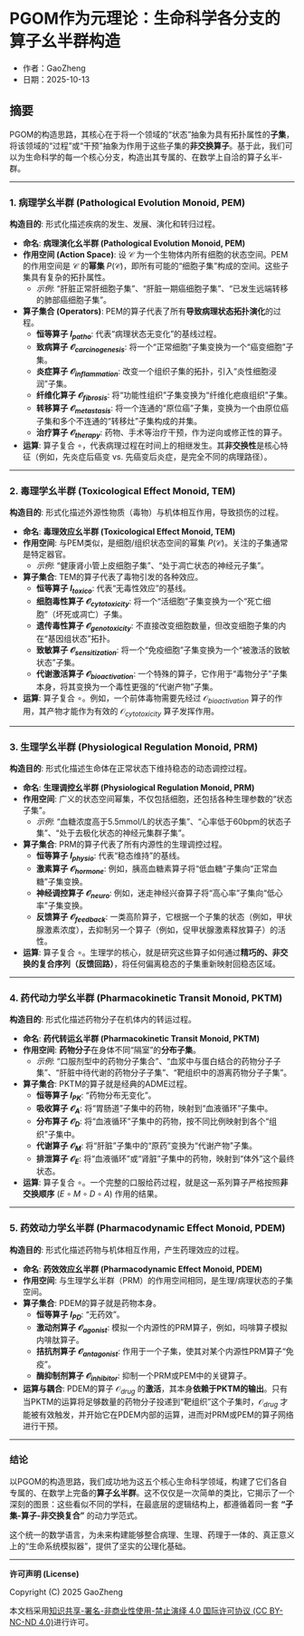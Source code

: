 # PGOM作为元理论：生命科学各分支的算子幺半群构造

- 作者：GaoZheng
- 日期：2025-10-13

## 摘要
PGOM的构造思路，其核心在于将一个领域的“状态”抽象为具有拓扑属性的**子集**，将该领域的“过程”或“干预”抽象为作用于这些子集的**非交换算子**。基于此，我们可以为生命科学的每一个核心分支，构造出其专属的、在数学上自洽的算子幺半-群。

---

### **1. 病理学幺半群 (Pathological Evolution Monoid, PEM)**

**构造目的**: 形式化描述疾病的发生、发展、演化和转归过程。

* **命名**: **病理演化幺半群 (Pathological Evolution Monoid, PEM)**
* **作用空间 (Action Space)**: 设 $\mathcal{C}$ 为一个生物体内所有细胞的状态空间。PEM的作用空间是 $\mathcal{C}$ 的**幂集** $P(\mathcal{C})$，即所有可能的“细胞子集”构成的空间。这些子集具有复杂的拓扑属性。
    * *示例*: “肝脏正常肝细胞子集”、“肝脏一期癌细胞子集”、“已发生远端转移的肺部癌细胞子集”。
* **算子集合 (Operators)**: PEM的算子代表了所有**导致病理状态拓扑演化**的过程。
    * **恒等算子 $I_{patho}$**: 代表“病理状态无变化”的基线过程。
    * **致病算子 $\mathcal{O}_{carcinogenesis}$**: 将一个“正常细胞”子集变换为一个“癌变细胞”子集。
    * **炎症算子 $\mathcal{O}_{inflammation}$**: 改变一个组织子集的拓扑，引入“炎性细胞浸润”子集。
    * **纤维化算子 $\mathcal{O}_{fibrosis}$**: 将“功能性组织”子集变换为“纤维化疤痕组织”子集。
    * **转移算子 $\mathcal{O}_{metastasis}$**: 将一个连通的“原位癌”子集，变换为一个由原位癌子集和多个不连通的“转移灶”子集构成的并集。
    * **治疗算子 $\mathcal{O}_{therapy}$**: 药物、手术等治疗干预，作为逆向或修正性的算子。
* **运算**: 算子复合 $\circ$，代表病理过程在时间上的相继发生。其**非交换性**是核心特征（例如，先炎症后癌变 vs. 先癌变后炎症，是完全不同的病理路径）。

---

### **2. 毒理学幺半群 (Toxicological Effect Monoid, TEM)**

**构造目的**: 形式化描述外源性物质（毒物）与机体相互作用，导致损伤的过程。

* **命名**: **毒理效应幺半群 (Toxicological Effect Monoid, TEM)**
* **作用空间**: 与PEM类似，是细胞/组织状态空间的幂集 $P(\mathcal{C})$。关注的子集通常是特定器官。
    * *示例*: “健康肾小管上皮细胞子集”、“处于凋亡状态的神经元子集”。
* **算子集合**: TEM的算子代表了毒物引发的各种效应。
    * **恒等算子 $I_{toxico}$**: 代表“无毒性效应”的基线。
    * **细胞毒性算子 $\mathcal{O}_{cytotoxicity}$**: 将一个“活细胞”子集变换为一个“死亡细胞”（坏死或凋亡）子集。
    * **遗传毒性算子 $\mathcal{O}_{genotoxicity}$**: 不直接改变细胞数量，但改变细胞子集的内在“基因组状态”拓扑。
    * **致敏算子 $\mathcal{O}_{sensitization}$**: 将一个“免疫细胞”子集变换为一个“被激活的致敏状态”子集。
    * **代谢激活算子 $\mathcal{O}_{bioactivation}$**: 一个特殊的算子，它作用于“毒物分子”子集本身，将其变换为一个毒性更强的“代谢产物”子集。
* **运算**: 算子复合 $\circ$。例如，一个前体毒物需要先经过 $\mathcal{O}_{bioactivation}$ 算子的作用，其产物才能作为有效的 $\mathcal{O}_{cytotoxicity}$ 算子发挥作用。

---

### **3. 生理学幺半群 (Physiological Regulation Monoid, PRM)**

**构造目的**: 形式化描述生命体在正常状态下维持稳态的动态调控过程。

* **命名**: **生理调控幺半群 (Physiological Regulation Monoid, PRM)**
* **作用空间**: 广义的状态空间幂集，不仅包括细胞，还包括各种生理参数的“状态子集”。
    * *示例*: “血糖浓度高于5.5mmol/L的状态子集”、“心率低于60bpm的状态子集”、“处于去极化状态的神经元集群子集”。
* **算子集合**: PRM的算子代表了所有内源性的生理调控过程。
    * **恒等算子 $I_{physio}$**: 代表“稳态维持”的基线。
    * **激素算子 $\mathcal{O}_{hormone}$**: 例如，胰高血糖素算子将“低血糖”子集向“正常血糖”子集变换。
    * **神经调控算子 $\mathcal{O}_{neuro}$**: 例如，迷走神经兴奋算子将“高心率”子集向“低心率”子集变换。
    * **反馈算子 $\mathcal{O}_{feedback}$**: 一类高阶算子，它根据一个子集的状态（例如，甲状腺激素浓度），去抑制另一个算子（例如，促甲状腺激素释放算子）的活性。
* **运算**: 算子复合 $\circ$。生理学的核心，就是研究这些算子如何通过**精巧的、非交换的复合序列（反馈回路）**，将任何偏离稳态的子集重新映射回稳态区域。

---

### **4. 药代动力学幺半群 (Pharmacokinetic Transit Monoid, PKTM)**

**构造目的**: 形式化描述药物分子在机体内的转运过程。

* **命名**: **药代转运幺半群 (Pharmacokinetic Transit Monoid, PKTM)**
* **作用空间**: **药物分子**在身体不同“隔室”的**分布子集**。
    * *示例*: “口服剂型中的药物分子集合”、“血浆中与蛋白结合的药物分子子集”、“肝脏中待代谢的药物分子子集”、“靶组织中的游离药物分子子集”。
* **算子集合**: PKTM的算子就是经典的ADME过程。
    * **恒等算子 $I_{PK}$**: “药物分布无变化”。
    * **吸收算子 $\mathcal{O}_{A}$**: 将“胃肠道”子集中的药物，映射到“血液循环”子集中。
    * **分布算子 $\mathcal{O}_{D}$**: 将“血液循环”子集中的药物，按不同比例映射到各个“组织”子集中。
    * **代谢算子 $\mathcal{O}_{M}$**: 将“肝脏”子集中的“原药”变换为“代谢产物”子集。
    * **排泄算子 $\mathcal{O}_{E}$**: 将“血液循环”或“肾脏”子集中的药物，映射到“体外”这个最终状态。
* **运算**: 算子复合 $\circ$。一个完整的口服给药过程，就是这一系列算子严格按照**非交换顺序** $(E ∘ M ∘ D ∘ A)$ 作用的结果。

---

### **5. 药效动力学幺半群 (Pharmacodynamic Effect Monoid, PDEM)**

**构造目的**: 形式化描述药物与机体相互作用，产生药理效应的过程。

* **命名**: **药效效应幺半群 (Pharmacodynamic Effect Monoid, PDEM)**
* **作用空间**: 与生理学幺半群（PRM）的作用空间相同，是生理/病理状态的子集空间。
* **算子集合**: PDEM的算子就是药物本身。
    * **恒等算子 $I_{PD}$**: “无药效”。
    * **激动剂算子 $\mathcal{O}_{agonist}$**: 模拟一个内源性的PRM算子，例如，吗啡算子模拟内啡肽算子。
    * **拮抗剂算子 $\mathcal{O}_{antagonist}$**: 作用于一个子集，使其对某个内源性PRM算子“免疫”。
    * **酶抑制剂算子 $\mathcal{O}_{inhibitor}$**: 抑制一个PRM或PEM中的关键算子。
* **运算与耦合**: PDEM的算子 $\mathcal{O}_{drug}$ 的**激活**，其本身**依赖于PKTM的输出**。只有当PKTM的运算将足够数量的药物分子投递到“靶组织”这个子集时，$\mathcal{O}_{drug}$ 才能被有效触发，并开始它在PDEM内部的运算，进而对PRM或PEM的算子网络进行干预。

---

### **结论**

以PGOM的构造思路，我们成功地为这五个核心生命科学领域，构建了它们各自专属的、在数学上完备的**算子幺半群**。这不仅仅是一次简单的类比，它揭示了一个深刻的图景：这些看似不同的学科，在最底层的逻辑结构上，都遵循着同一套 **“子集-算子-非交换复合”** 的动力学范式。

这个统一的数学语言，为未来构建能够整合病理、生理、药理于一体的、真正意义上的“生命系统模拟器”，提供了坚实的公理化基础。

---

**许可声明 (License)**

Copyright (C) 2025 GaoZheng

本文档采用[知识共享-署名-非商业性使用-禁止演绎 4.0 国际许可协议 (CC BY-NC-ND 4.0)](https://creativecommons.org/licenses/by-nc-nd/4.0/deed.zh-Hans)进行许可。
